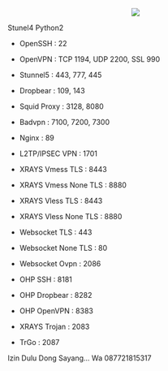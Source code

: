 <p align="center">
<img src="https://readme-typing-svg.herokuapp.com?color=%2336BCF7&center=true&vCenter=true&lines=S+C+R+I+P+T++A+R+Y+A++B+L+I+T+A+R" />
</p>

 Stunel4 Python2
   - OpenSSH                 : 22

   - OpenVPN                 : TCP 1194, UDP 2200, SSL 990
   - Stunnel5                : 443, 777, 445
   - Dropbear                : 109, 143
   - Squid Proxy             : 3128, 8080
   - Badvpn                  : 7100, 7200, 7300
   - Nginx                   : 89
   - L2TP/IPSEC VPN          : 1701
   - XRAYS Vmess TLS         : 8443
   - XRAYS Vmess None TLS    : 8880
   - XRAYS Vless TLS         : 8443
   - XRAYS Vless None TLS    : 8880
   - Websocket TLS           : 443
   - Websocket None TLS      : 80
   - Websocket Ovpn          : 2086
   - OHP SSH                 : 8181
   - OHP Dropbear            : 8282
   - OHP OpenVPN             : 8383
   - XRAYS Trojan            : 2083
   - TrGo                    : 2087

Izin Dulu Dong Sayang...
Wa 087721815317
